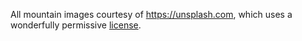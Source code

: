 All mountain images courtesy of <https://unsplash.com>, which uses a wonderfully permissive [license](https://unsplash.com/license).